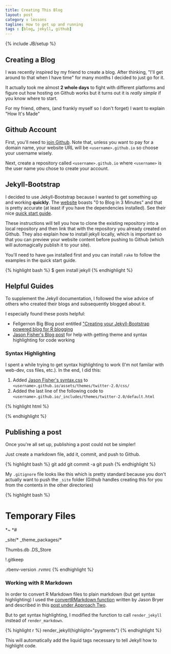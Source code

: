 ```yaml
---
title: Creating This Blog
layout: post
category : lessons
tagline: How to get up and running
tags : [blog, jekyll, github]
---
```

{% include JB/setup %}

## Creating a Blog
I was recently inspired by my friend to create a blog.  After thinking, "I'll get around to that when I have time" for many months I decided to just go for it.

It actually took me almost **2 whole days** to fight with different platforms and figure out how hosting on Github works but it turns out it is *really simple* if you know where to start.

For my friend, others, (and frankly myself so I don't forget) I want to explain "How It's Made"

## Github Account
First, you'll need to [join Github](https://github.com/join).  Note that, unless you want to pay for a domain name, your website URL will be `<username>.github.io` so choose your username wisely.

Next, create a repository called `<username>.github.io` where `<username>` is the user name you chose to create your account.

## Jekyll-Bootstrap
I decided to use Jekyll-Bootstrap because I wanted to get something up and working **quickly**.  The [website](http://jekyllbootstrap.com/) boasts "0 to Blog in 3 Minutes" and that is pretty accurate (at least if you have the dependencies installed).  See their nice [quick start guide](http://jekyllbootstrap.com/usage/jekyll-quick-start.html).

These instructions will tell you how to clone the existing repository into a local repository and then link that with the repository you already created on Github.  They also explain how to install jekyll locally, which is important so that you can preview your website content before pushing to Github (which will automagically publish it to your site).

You'll need to have `gem` installed first and you can install `rake` to follow the examples in the quick start guide.

{% highlight bash %}
$ gem install jekyll
{% endhighlight %}

## Helpful Guides
To supplement the Jekyll documentation, I followed the wise advice of others who created their blogs and subsequently blogged about it.

I especially found these posts helpful:

- Fellgernon Big Blog post entitled ["Creating your Jekyll-Bootstrap powered blog for R blogging](http://lcolladotor.github.io/2013/11/09/new-Fellgernon-Bit-setup-in-Github/#.VN4vSB1Qpzh)
- [Jason Fisher's Blog post](http://jfisher-usgs.github.io/lessons/2012/05/30/jekyll-build-on-windows/) for help with getting theme and syntax highlighting for code working

### Syntax Highlighting
I spent a while trying to get syntax highlighting to work (I'm not familar with web-dev, css files, etc.).  In the end, I did this:

1. Added [Jason Fisher's syntax.css](https://github.com/jfisher-usgs/jfisher-usgs.github.com/blob/master/assets/themes/twitter-2.0/css/syntax.css) to `<username>.github.io/assets/themes/twitter-2.0/css/`
2. Added the last line of the following code to `<username>.github.io/_includes/themes/twitter-2.0/default.html`

{% highlight html %}
<link href="{{ ASSET_PATH }}/css/bootstrap-responsive.min.css" rel="stylesheet">
<link href="{{ ASSET_PATH }}/css/style.css?body=1" rel="stylesheet" type="text/css" media="all">
<link href="/assets/themes/twitter-2.0/css/syntax.css" rel="stylesheet" type="text/css">
{% endhighlight %}

## Publishing a post
Once you're all set up, publishing a post could not be simpler!  

Just create a markdown file, add it, commit, and push to Github.


{% highlight bash %}
git add <files>
git commit -a
git push
{% endhighlight %}

My `.gitignore` file looks like this which is pretty standard because you don't actually want to push the `_site` folder (Github handles creating this for you from the contents in the other directories)

{% highlight bash %}
# Temporary Files
*~
*\#

_site/*
_theme_packages/*

Thumbs.db
.DS_Store

!.gitkeep

.rbenv-version
.rvmrc
{% endhighlight %}



### Working with R Markdown
In order to convert R Markdown files to plain markdown (but get syntax highlighting) I used the [convertRMarkdown function](https://github.com/jbryer/jbryer.github.com/blob/master/rmarkdown.r) written by Jason Bryer and described in this [post under Approach Two](http://jason.bryer.org/posts/2012-12-10/Markdown_Jekyll_R_for_Blogging.html).

But to get syntax highlighting, I modified the function to call `render_jekyll` instead of `render_markdown`.

{% highlight r %}
render_jekyll(highlight="pygments")
{% endhighlight %}

This will automatically add the liquid tags necessary to tell Jekyll how to highlight code.

